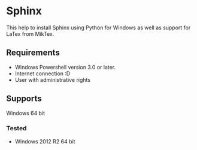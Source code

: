 # Sphinx

This help to install Sphinx using Python for Windows as well as support for LaTex from MikTex.

## Requirements

- Windows Powershell version 3.0 or later.
- Internet connection :D
- User with administrative rights

## Supports

Windows 64 bit

### Tested

- Windows 2012 R2 64 bit
